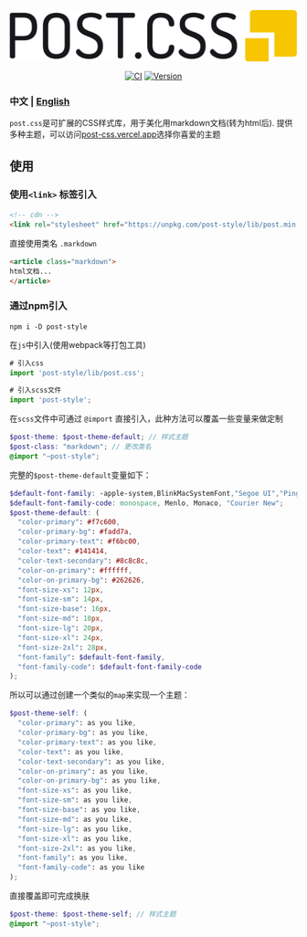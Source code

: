 
<p align="center"><img width="600px" src="https://raw.githubusercontent.com/jeffwcx/post.css/master/docs/logo.svg" alt="logo"></p>

<p align="center">
    <a href="https://github.com/jeffwcx/ohu-mobile/actions?query=branch%3Amaster" target="_blank"><img src="https://img.shields.io/github/actions/workflow/status/jeffwcx/post.css/.github/workflows/ci.yml?branch=master&style=for-the-badge" alt="CI" /></a>
    <a href="https://npm.im/post-style"><img src="https://img.shields.io/npm/v/post-style?style=for-the-badge" alt="Version" /></a>
</p>


### 中文 | [English](https://github.com/jeffwcx/post.css/blob/master/README.md)

`post.css`是可扩展的CSS样式库，用于美化用markdown文档(转为html后). 提供多种主题，可以访问[post-css.vercel.app](https://post-css.vercel.app)选择你喜爱的主题

## 使用

### 使用`<link>` 标签引入

```html
<!-- cdn -->
<link rel="stylesheet" href="https://unpkg.com/post-style/lib/post.min.css">
```
直接使用类名 `.markdown`
```html
<article class="markdown">
html文档...
</article>
```




### 通过npm引入

```
npm i -D post-style
```

在`js`中引入(使用webpack等打包工具)

```js
# 引入css
import 'post-style/lib/post.css';
```
```js
# 引入scss文件
import 'post-style';
```


在`scss`文件中可通过 `@import` 直接引入，此种方法可以覆盖一些变量来做定制
```scss
$post-theme: $post-theme-default; // 样式主题
$post-class: "markdown"; // 更改类名
@import "~post-style";
```

完整的`$post-theme-default`变量如下：

```scss
$default-font-family: -apple-system,BlinkMacSystemFont,"Segoe UI","PingFang SC","Hiragino Sans GB","Microsoft YaHei","Helvetica Neue",Helvetica,Arial,sans-serif,"Apple Color Emoji","Segoe UI Emoji","Segoe UI Symbol";
$default-font-family-code: monospace, Menlo, Monaco, "Courier New";
$post-theme-default: (
  "color-primary": #f7c600,
  "color-primary-bg": #fadd7a,
  "color-primary-text": #f6bc00,
  "color-text": #141414,
  "color-text-secondary": #8c8c8c,
  "color-on-primary": #ffffff,
  "color-on-primary-bg": #262626,
  "font-size-xs": 12px,
  "font-size-sm": 14px,
  "font-size-base": 16px,
  "font-size-md": 18px,
  "font-size-lg": 20px,
  "font-size-xl": 24px,
  "font-size-2xl": 28px,
  "font-family": $default-font-family,
  "font-family-code": $default-font-family-code
);
```
所以可以通过创建一个类似的`map`来实现一个主题：

```scss
$post-theme-self: (
  "color-primary": as you like,
  "color-primary-bg": as you like,
  "color-primary-text": as you like,
  "color-text": as you like,
  "color-text-secondary": as you like,
  "color-on-primary": as you like,
  "color-on-primary-bg": as you like,
  "font-size-xs": as you like,
  "font-size-sm": as you like,
  "font-size-base": as you like,
  "font-size-md": as you like,
  "font-size-lg": as you like,
  "font-size-xl": as you like,
  "font-size-2xl": as you like,
  "font-family": as you like,
  "font-family-code": as you like
);
```
直接覆盖即可完成换肤

```scss
$post-theme: $post-theme-self; // 样式主题
@import "~post-style";
```

